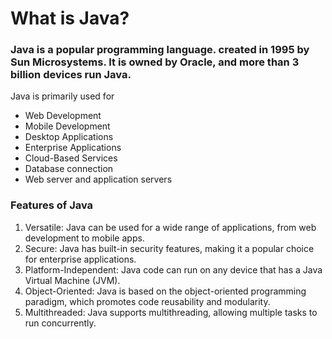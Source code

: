 # What is Java?
###  Java is a popular programming language. created in 1995 by Sun Microsystems. It is owned by Oracle, and more than 3 billion devices run Java.

Java is primarily used for 
- Web Development
- Mobile Development
- Desktop Applications
- Enterprise Applications
- Cloud-Based Services
- Database connection
- Web server and application servers
  
### Features of Java
1.  Versatile: Java can be used for a wide range of applications, from web development to mobile apps.
2.  Secure: Java has built-in security features, making it a popular choice for enterprise applications.
3.  Platform-Independent: Java code can run on any device that has a Java Virtual Machine (JVM).
4.  Object-Oriented: Java is based on the object-oriented programming paradigm, which promotes code reusability and modularity.
5.  Multithreaded: Java supports multithreading, allowing multiple tasks to run concurrently.